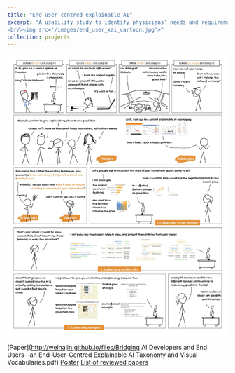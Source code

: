 ```yaml
---
title: "End-user-centred explainable AI"
excerpt: "A usability study to identify physicians’ needs and requirements of explainable artificial intelligence
<br/><img src='/images/end_user_xai_cartoon.jpg'>"
collection: projects
---
```


![end-user-xai-cartoon](/images/end_user_xai_cartoon.jpg)

[Paper](http://weinajin.github.io/files/Bridging AI Developers and End Users--an End-User-Centred Explainable AI Taxonomy and Visual Vocabularies.pdf)
[Poster](http://weinajin.github.io/files/201910_IEEE_VIS_poster.pdf)
[List of reviewed papers](http://weinajin.github.io/files/Explainable_AI_lit_review_list.pdf)
